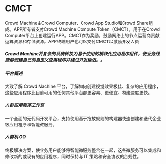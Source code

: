 # CMCT

Crowd Machine由Crowd Computer、Crowd App Studio和Crowd Share组成。APP所有者支付Crowd Machine Compute Token（CMCT），用于在Crowd Computer平台上创建运行APP。CMCT作为奖励，鼓励网络上的节点运营商贡献运算资源和存储资源。APP终端用户也可以支付CMCT以激励开发人员

##### Crowd Machine将复杂的系统转换为易于使用的模块化应用程序组件，使业务线能够创建自己的自定义应用程序并绕过开发延迟。。

##### 平台概述

大致了解 Crowd Machine 平台，了解如何创建视觉效果极佳、复杂的应用程序，这些应用程序比目前可用的任何其他平台都更容易、更便宜、构建速度更快。

##### 人群应用程序工作室

一个全面的无代码开发平台，支持使用基于拖放规则的构建器快速创建和迭代企业级应用程序和智能微服务。

##### 人群机 GO

终极解决方案，使业务用户能够将智能微服务整合在一起，这些微服务可以集成和修改新的或现有的应用程序，同时保持与 IT 策略和安全协议的合规性。
